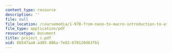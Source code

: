 ```yaml
---
content_type: resource
description: ''
file: null
file_location: /coursemedia/1-978-from-nano-to-macro-introduction-to-atomistic-modeling-techniques-january-iap-2007/6b547aa8ad85886a7e82670120d83fb1_project_c.pdf
file_type: application/pdf
resourcetype: Document
title: project_c.pdf
uid: 6b547aa8-ad85-886a-7e82-670120d83fb1
---
```


